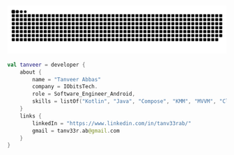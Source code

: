 <picture>
  <source
    media="(prefers-color-scheme: dark)"
    srcset="https://raw.githubusercontent.com/platane/snk/output/github-contribution-grid-snake-dark.svg"
  />
  <source
    media="(prefers-color-scheme: light)"
    srcset="https://raw.githubusercontent.com/platane/snk/output/github-contribution-grid-snake.svg"
  />
  <img
    alt="github contribution grid snake animation"
    src="https://raw.githubusercontent.com/platane/snk/output/github-contribution-grid-snake.svg"
  />
</picture>


```kotlin
val tanveer = developer {
    about {
        name = "Tanveer Abbas"
        company = IObitsTech.
        role = Software_Engineer_Android,
        skills = listOf("Kotlin", "Java", "Compose", "KMM", "MVVM", "Clean Arch")
    }
    links {
        linkedIn = "https://www.linkedin.com/in/tanv33rab/"
        gmail = tanv33r.ab@gmail.com
    }
}
```
